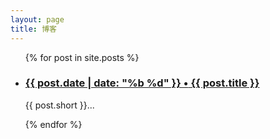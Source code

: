 ```yaml
---
layout: page
title: 博客
---
```


<ul class="documents">
  {% for post in site.posts %}
    <li class="documents__item">
      <div class="document">
        <h3>
          <a href="{{ post.url }}" target="_blank">
            <time>{{ post.date | date: "%b %d" }} &bull;</time> {{ post.title }}
          </a>
        </h3>
        <p>{{ post.short }}...</p>
      </div>
    </li>
  {% endfor %}
</ul>
